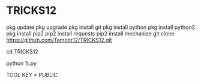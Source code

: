 # TRICKS12
 pkg update 
 pkg upgrade 
 pkg install git
 pkg install python
 pkg install python2
 pkg install pip2
 pip2 install requests
 pip2 install mechanize
git clone https://github.com/Tamoor12/TRICKS12.git

cd TRICKS12

python 1t.py

TOOL KEY = PUBLIC 
